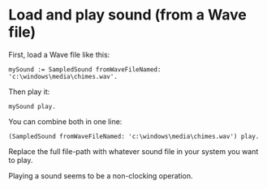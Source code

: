 # Load and play sound \(from a Wave file\)

First, load a Wave file like this:

```smalltalk
mySound := SampledSound fromWaveFileNamed: 'c:\windows\media\chimes.wav'.
```

Then play it:

```smalltalk
mySound play.
```

You can combine both in one line:

```smalltalk
(SampledSound fromWaveFileNamed: 'c:\windows\media\chimes.wav') play.
```

Replace the full file-path with whatever sound file in your system you want to play.

Playing a sound seems to be a non-clocking operation.

